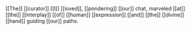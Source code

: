 [[The]] [[curator]] [[I]] [[loved]], [[pondering]] [[our]] chat, marveled [[at]] [[the]] [[interplay]] [[of]] [[human]] [[expression]] [[and]] [[the]] [[divine]] [[hand]] guiding [[our]] paths.